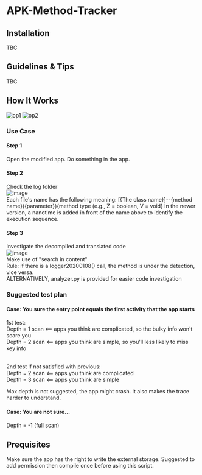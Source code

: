 # APK-Method-Tracker
## Installation
TBC
## Guidelines & Tips
TBC
## How It Works
![op1](https://user-images.githubusercontent.com/65654501/148697278-7d705787-68ef-4b2c-88c6-fe6021858552.png)
![op2](https://user-images.githubusercontent.com/65654501/148697716-522caf7b-540a-4d4f-82c6-ba66ed485de3.png)
### Use Case
#### Step 1
Open the modified app.
Do something in the app.
#### Step 2
Check the log folder<br>
![image](https://user-images.githubusercontent.com/65654501/148726267-cbffcc9b-fec4-4d6a-acdd-3a843a2c9192.png)<br>
Each file's name has the following meaning:
[{The class name}]--{method name}({parameter}){method type (e.g., Z = boolean, V = void}
In the newer version, a nanotime is added in front of the name above to identify the execution sequence.
#### Step 3
Investigate the decompiled and translated code<br>
![image](https://user-images.githubusercontent.com/65654501/148731679-8d4261f8-9552-457c-b0f5-ae8969ae8d9e.png)<br>
Make use of "search in content"<br>
Rule: if there is a logger20200108() call, the method is under the detection, vice versa.<br>
ALTERNATIVELY, analyzer.py is provided for easier code investigation
### Suggested test plan
#### Case: You sure the entry point equals the first activity that the app starts
1st test:<br>
Depth = 1 scan <== apps you think are complicated, so the bulky info won't scare you<br>
Depth = 2 scan <== apps you think are simple, so you'll less likely to miss key info<br>
<br>

2nd test if not satisfied with previous:<br>
Depth = 2 scan <== apps you think are complicated<br>
Depth = 3 scan <== apps you think are simple<br>

Max depth is not suggested, the app might crash. It also makes the trace harder to understand.
#### Case: You are not sure...
Depth = -1 (full scan)<br>

## Prequisites
Make sure the app has the right to write the external storage.
Suggested to add permission then compile once before using this script.
